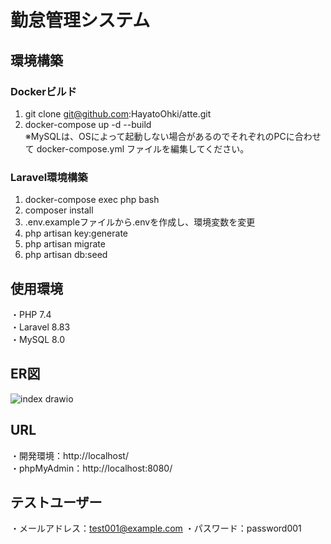# 勤怠管理システム
## 環境構築
### Dockerビルド
1. git clone git@github.com:HayatoOhki/atte.git
2. docker-compose up -d --build  
※MySQLは、OSによって起動しない場合があるのでそれぞれのPCに合わせて docker-compose.yml ファイルを編集してください。
### Laravel環境構築
1. docker-compose exec php bash
2. composer install
3. .env.exampleファイルから.envを作成し、環境変数を変更
4. php artisan key:generate
5. php artisan migrate
6. php artisan db:seed
## 使用環境
・PHP 7.4  
・Laravel 8.83  
・MySQL 8.0
## ER図
![index drawio](https://github.com/HayatoOhki/atte/assets/157372211/ac907bae-5bcc-43fc-81a4-b67540b88ac7)
## URL
・開発環境：http://localhost/  
・phpMyAdmin：http://localhost:8080/
## テストユーザー
・メールアドレス：test001@example.com 
・パスワード：password001
